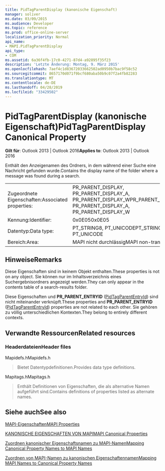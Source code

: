 ```yaml
---
title: PidTagParentDisplay (kanonische Eigenschaft)
manager: soliver
ms.date: 03/09/2015
ms.audience: Developer
ms.topic: reference
ms.prod: office-online-server
localization_priority: Normal
api_name:
- MAPI.PidTagParentDisplay
api_type:
- COM
ms.assetid: 6a36f4fb-17c0-4271-87d4-a92895f35f23
description: 'Letzte Änderung: Montag, 9. März 2015'
ms.openlocfilehash: 7aef4c1d83672033662502ad0950b7bac9f58c52
ms.sourcegitcommit: 8657170d071f9bcf680aba50b9c07f2a4fb82283
ms.translationtype: MT
ms.contentlocale: de-DE
ms.lasthandoff: 04/28/2019
ms.locfileid: "33429502"
---
```

# <a name="pidtagparentdisplay-canonical-property"></a><span data-ttu-id="274ae-103">PidTagParentDisplay (kanonische Eigenschaft)</span><span class="sxs-lookup"><span data-stu-id="274ae-103">PidTagParentDisplay Canonical Property</span></span>

  
  
<span data-ttu-id="274ae-104">**Gilt für**: Outlook 2013 | Outlook 2016</span><span class="sxs-lookup"><span data-stu-id="274ae-104">**Applies to**: Outlook 2013 | Outlook 2016</span></span> 
  
<span data-ttu-id="274ae-105">Enthält den Anzeigenamen des Ordners, in dem während einer Suche eine Nachricht gefunden wurde.</span><span class="sxs-lookup"><span data-stu-id="274ae-105">Contains the display name of the folder where a message was found during a search.</span></span>
  
|||
|:-----|:-----|
|<span data-ttu-id="274ae-106">Zugeordnete Eigenschaften:</span><span class="sxs-lookup"><span data-stu-id="274ae-106">Associated properties:</span></span>  <br/> |<span data-ttu-id="274ae-107">PR_PARENT_DISPLAY, PR_PARENT_DISPLAY_A, PR_PARENT_DISPLAY_W</span><span class="sxs-lookup"><span data-stu-id="274ae-107">PR_PARENT_DISPLAY, PR_PARENT_DISPLAY_A, PR_PARENT_DISPLAY_W</span></span>  <br/> |
|<span data-ttu-id="274ae-108">Kennung:</span><span class="sxs-lookup"><span data-stu-id="274ae-108">Identifier:</span></span>  <br/> |<span data-ttu-id="274ae-109">0x0E05</span><span class="sxs-lookup"><span data-stu-id="274ae-109">0x0E05</span></span>  <br/> |
|<span data-ttu-id="274ae-110">Datentyp:</span><span class="sxs-lookup"><span data-stu-id="274ae-110">Data type:</span></span>  <br/> |<span data-ttu-id="274ae-111">PT_STRING8, PT_UNICODE</span><span class="sxs-lookup"><span data-stu-id="274ae-111">PT_STRING8, PT_UNICODE</span></span>  <br/> |
|<span data-ttu-id="274ae-112">Bereich:</span><span class="sxs-lookup"><span data-stu-id="274ae-112">Area:</span></span>  <br/> |<span data-ttu-id="274ae-113">MAPI nicht durchlässig</span><span class="sxs-lookup"><span data-stu-id="274ae-113">MAPI non-transmittable</span></span>  <br/> |
   
## <a name="remarks"></a><span data-ttu-id="274ae-114">Hinweise</span><span class="sxs-lookup"><span data-stu-id="274ae-114">Remarks</span></span>

<span data-ttu-id="274ae-115">Diese Eigenschaften sind in keinem Objekt enthalten.</span><span class="sxs-lookup"><span data-stu-id="274ae-115">These properties is not on any object.</span></span> <span data-ttu-id="274ae-116">Sie können nur im Inhaltsverzeichnis eines Suchergebnisordners angezeigt werden.</span><span class="sxs-lookup"><span data-stu-id="274ae-116">They can only appear in the contents table of a search-results folder.</span></span>
  
<span data-ttu-id="274ae-117">Diese Eigenschaften und **PR_PARENT_ENTRYID** ([PidTagParentEntryId](pidtagparententryid-canonical-property.md)) sind nicht miteinander verknüpft.</span><span class="sxs-lookup"><span data-stu-id="274ae-117">These properties and **PR_PARENT_ENTRYID** ([PidTagParentEntryId](pidtagparententryid-canonical-property.md)) properties are not related to each other.</span></span> <span data-ttu-id="274ae-118">Sie gehören zu völlig unterschiedlichen Kontexten.</span><span class="sxs-lookup"><span data-stu-id="274ae-118">They belong to entirely different contexts.</span></span>
  
## <a name="related-resources"></a><span data-ttu-id="274ae-119">Verwandte Ressourcen</span><span class="sxs-lookup"><span data-stu-id="274ae-119">Related resources</span></span>

### <a name="header-files"></a><span data-ttu-id="274ae-120">Headerdateien</span><span class="sxs-lookup"><span data-stu-id="274ae-120">Header files</span></span>

<span data-ttu-id="274ae-121">Mapidefs.h</span><span class="sxs-lookup"><span data-stu-id="274ae-121">Mapidefs.h</span></span>
  
> <span data-ttu-id="274ae-122">Bietet Datentypdefinitionen.</span><span class="sxs-lookup"><span data-stu-id="274ae-122">Provides data type definitions.</span></span>
    
<span data-ttu-id="274ae-123">Mapitags.h</span><span class="sxs-lookup"><span data-stu-id="274ae-123">Mapitags.h</span></span>
  
> <span data-ttu-id="274ae-124">Enthält Definitionen von Eigenschaften, die als alternative Namen aufgeführt sind.</span><span class="sxs-lookup"><span data-stu-id="274ae-124">Contains definitions of properties listed as alternate names.</span></span>
    
## <a name="see-also"></a><span data-ttu-id="274ae-125">Siehe auch</span><span class="sxs-lookup"><span data-stu-id="274ae-125">See also</span></span>



[<span data-ttu-id="274ae-126">MAPI-Eigenschaften</span><span class="sxs-lookup"><span data-stu-id="274ae-126">MAPI Properties</span></span>](mapi-properties.md)
  
[<span data-ttu-id="274ae-127">KANONISCHE EIGENSCHAFTEN VON MAPI</span><span class="sxs-lookup"><span data-stu-id="274ae-127">MAPI Canonical Properties</span></span>](mapi-canonical-properties.md)
  
[<span data-ttu-id="274ae-128">Zuordnen kanonischer Eigenschaftsnamen zu MAPI-Namen</span><span class="sxs-lookup"><span data-stu-id="274ae-128">Mapping Canonical Property Names to MAPI Names</span></span>](mapping-canonical-property-names-to-mapi-names.md)
  
[<span data-ttu-id="274ae-129">Zuordnen von MAPI-Namen zu kanonischen Eigenschaftennamen</span><span class="sxs-lookup"><span data-stu-id="274ae-129">Mapping MAPI Names to Canonical Property Names</span></span>](mapping-mapi-names-to-canonical-property-names.md)

